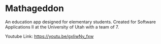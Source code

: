 # Mathageddon
An education app designed for elementary students. Created for Software Applications II at the University of Utah with a team of 7.

Youtube Link: https://youtu.be/gxIiwNy_fxw
